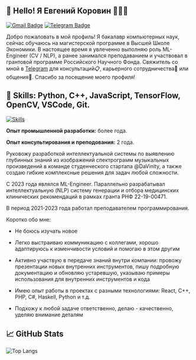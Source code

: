 <!--
## Hi there 👋🙋🏻‍♂️

**EvgeniyKorovin1/EvgeniyKorovin1** is a ✨ _special_ ✨ repository because its `README.md` (this file) appears on your GitHub profile.

Here are some ideas to get you started:

- 🔭 I’m currently working on ...
- 🌱 I’m currently learning ...
- 👯 I’m looking to collaborate on ...
- 🤔 I’m looking for help with ...
- 💬 Ask me about ...
- 📫 How to reach me: ...
- 😄 Pronouns: ...
- ⚡ Fun fact: ...
-->

## 👋 Hello! Я Евгений Коровин 🙋🏻‍♂️

[![Gmail Badge](https://img.shields.io/badge/-korovinevgeniyalexeyevich-c14438?style=flat&logo=Gmail&logoColor=white&link=mailto:korovinevgeniyalexeyevich@gmail.com)](mailto:korovinevgeniyalexeyevich@gmail.com)
[![Telegram Badge](https://img.shields.io/badge/-@Arkvinst-blue?style=flat&logo=Telegram&logoColor=white&link=https://t.me/Arkvinst)](https://t.me/Arkvinst)

Добро пожаловать в мой профиль! Я бакалавр компьютерных наук, сейчас обучаюсь на магистерской программе в Высшей Школе Экономики. В настоящее время я увлеченно выполняю роль ML-Engineer (CV / NLP), а ранее занимался преподаванием и участвовал в грантовой программе Российского Научного Фонда. Свяжитель со мной в [Telegram](https://t.me/Arkvinst) для консультаций📋, карьерного сотрудничества💼 или общения🤝. Спасибо за посещение моего профиля! 

## 🦾 **Skills:** Python, C++, JavaScript, TensorFlow, OpenCV, VSCode, Git.

[![Skills](https://skillicons.dev/icons?i=python,cpp,js,tensorflow,opencv,vscode,git&theme=light)](https://skillicons.dev)

**Опыт промышленной разработки:** более года.

**Опыт консультирования и преподования:** 2 года.

Руковожу разработкой интеллектуальной системы по выявлению глубинных знаний из изображений спектрограмм музыкальных произведений в команде студенческого стартапа @DaVinity, а также создаю гибкие комплексные решения для задач любой сложности.

С 2023 года являлся ML-Engineer. Параллельно разрабатывал интеллектуальную (NLP) систему генерации и отбора медицинских клинических рекомендаций в рамках гранта РНФ 22-19-00471.

В период 2021-2023 года работал преподавателем программирования.

Коротко обо мне:
- Не боюсь изучать новое

- Легко выстраиваю коммуникацию с коллегами, хорошо адаптируюсь к изменчивости условий и помогаю в этом другим

- Активно участвую в передаче знаний внутри компании: провожу презентации новых внутренних инструментов, пишу подробную документацию и обновляю устаревшую, указываю примеры использования для внутренних инструментов и кода

- Имею опыт работы в проектах с разными технологиями: React, C++, PHP, C#, Haskell, Python и т.д. 

- Подхожу к любой задаче ответственно, делаю - качественно, уделяю внимание деталям

## 📈 GitHub Stats

<!-- ![EnjiRouz GitHub Stats](https://github-readme-stats.vercel.app/api?username=EvgeniyKorovin1&count_private=true&hide=contribs&show_icons=true&theme=radical) -->
![Top Langs](https://github-readme-stats.vercel.app/api/top-langs/?username=EvgeniyKorovin1&count_private=true&hide=tsql&langs_count=7&theme=radical&layout=compact)
